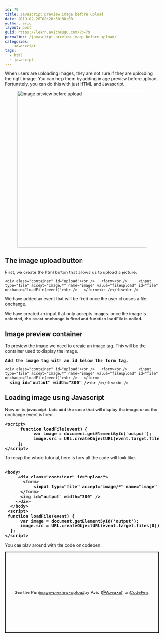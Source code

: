 ```yaml
---
id: 79
title: Javascript preview image before upload
date: 2019-02-20T08:20:30+00:00
author: avic
layout: post
guid: https://learn.avicndugu.com/?p=79
permalink: /javascript-preview-image-before-upload/
categories:
  - Javascript
tags:
  - html
  - javascipt
---
```

When users are uploading images, they are not sure if they are uploading the right image. You can help them by adding image preview before upload. Fortunately, you can do this with just HTML and Javascript.

<div class="wp-block-image">
  <figure class="aligncenter is-resized"><img class="wp-image-84" src="https://learn.avicndugu.com/wp-content/uploads/2019/02/2019-02-18-132805_1280x800_scrot.png" alt="image preview before upload" width="707" height="513" srcset="https://learn.avicndugu.com/wp-content/uploads/2019/02/2019-02-18-132805_1280x800_scrot.png 943w, https://learn.avicndugu.com/wp-content/uploads/2019/02/2019-02-18-132805_1280x800_scrot-300x218.png 300w, https://learn.avicndugu.com/wp-content/uploads/2019/02/2019-02-18-132805_1280x800_scrot-768x557.png 768w" sizes="(max-width: 707px) 100vw, 707px" /></figure>
</div>

<!--more-->

## The image upload button

First, we create the html button that allows us to upload a picture.

<pre class="wp-block-preformatted"><code>&lt;div class="container" id="upload"&gt;&lt;br />   &lt;form&gt;&lt;br />     &lt;input type="file" accept="image/*" name="image" value="fileupload" id="file" onchange="loadFile(event)"&gt;&lt;br />   &lt;/form&gt;&lt;br />&lt;/div&gt;&lt;br /></code></pre>

We have added an event that will be fired once the user chooses a file: onchange.

We have created an input that only accepts images. once the image is selected, the event onchange is fired and function loadFile is called.

## Image preview container

To preview the image we need to create an image tag. This will be the container used to display the image.

<pre class="wp-block-preformatted"><strong>Add the image tag with an id below the form tag.</strong></pre>

<pre class="wp-block-preformatted"><code>&lt;div class="container" id="upload"&gt;&lt;br />   &lt;form&gt;&lt;br />     &lt;input type="file" accept="image/*" name="image" value="fileupload" id="file" onchange="loadFile(event)"&gt;&lt;br />   &lt;/form&gt;</code><br /><code>  </code><strong>&lt;img id="output" width="300" /&gt;</strong><code>&lt;br />&lt;/div&gt;&lt;br /></code></pre>

## Loading image using Javascript

Now on to javascript. Lets add the code that will display the image once the onchange event is fired.

<pre class="wp-block-preformatted"><strong>&lt;script&gt;<br />      function loadFile(event) {<br />           var image = document.getElementById('output');<br />           image.src = URL.createObjectURL(event.target.files[0]);<br />     };<br />&lt;/script&gt;</strong></pre>

To recap the whole tutorial, here is how all the code will look like.

<pre class="wp-block-preformatted"><br /><strong>&lt;body&gt;<br />     &lt;div class="container" id="upload"&gt;<br />       &lt;form&gt;<br />           &lt;input type="file" accept="image/*" name="image" value="fileupload" id="file" onchange="loadFile(event)"&gt;<br />      &lt;/form&gt;<br />      &lt;img id="output" width="300" /&gt;<br />    &lt;/div&gt;<br />  &lt;/body&gt;<br /> &lt;script&gt;<br /> function loadFile(event) {<br />      var image = document.getElementById('output');<br />      image.src = URL.createObjectURL(event.target.files[0]);<br />  };<br />&lt;/script&gt;</strong></pre>

You can play around with the code on codepen:

<p class="codepen" style="height: 265px; box-sizing: border-box; display: flex; align-items: center; justify-content: center; border: 2px solid black; margin: 1em 0; padding: 1em;" data-height="265" data-theme-id="0" data-default-tab="html,result" data-user="Axeaxel" data-slug-hash="JxwBgg" data-pen-title="image-preview-upload">
  See the Pen <a href="https://codepen.io/Axeaxel/pen/JxwBgg/"> image-preview-upload</a> by Avic (<a href="https://codepen.io/Axeaxel">@Axeaxel</a>) on <a href="https://codepen.io">CodePen</a>.
</p>



&nbsp;